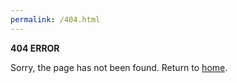 ```yaml
---
permalink: /404.html
---
```

**404 ERROR**

Sorry, the page has not been found.
Return to [home](/).
